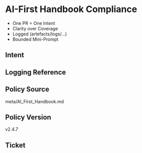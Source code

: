 # AI-First Handbook Compliance
- One PR = One Intent
- Clarity over Coverage
- Logged (artefacts/logs/…)
- Bounded Mini-Prompt

## Intent
<!-- Kurzer Zweck dieses PRs (1–3 Sätze) -->

## Logging Reference
<!-- Pfad zu einem Log in artefacts/logs/, z. B. artefacts/logs/transition_YYYY-MM-DD.md -->

## Policy Source
meta/AI_First_Handbook.md

## Policy Version
v2.4.7

## Ticket
<!-- AT-/GOV-/CI-/OPS-/META-#### -->
